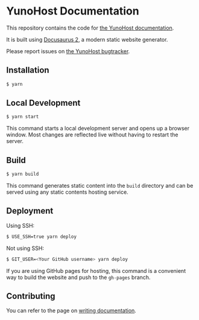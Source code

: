 # YunoHost Documentation

This repository contains the code for [the YunoHost documentation](https://yunohost.org).

It is built using [Docusaurus 2](https://docusaurus.io/), a modern static website generator.

Please report issues on [the YunoHost bugtracker](https://github.com/YunoHost/issues/issues).

## Installation

```bash
$ yarn
```

## Local Development

```bash
$ yarn start
```

This command starts a local development server and opens up a browser window. Most changes are reflected live without having to restart the server.

## Build

```bash
$ yarn build
```

This command generates static content into the `build` directory and can be served using any static contents hosting service.

## Deployment

Using SSH:

```bash
$ USE_SSH=true yarn deploy
```

Not using SSH:

```bash
$ GIT_USER=<Your GitHub username> yarn deploy
```

If you are using GitHub pages for hosting, this command is a convenient way to build the website and push to the `gh-pages` branch.

## Contributing

You can refer to the page on [writing documentation](https://yunohost.org/write_documentation).
